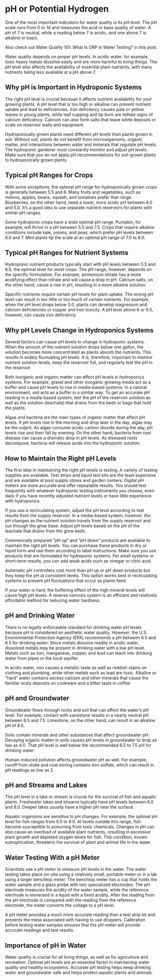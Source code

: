 # pH or Potential Hydrogen

One of the most important indicators for water quality is its pH level. The pH scale runs from 0 to 14 and measures the acid or base quality of water. A pH of 7 is neutral, while a reading below 7 is acidic, and one above 7 is alkaline or basic.

Also check out Water Quality 101: What Is ORP in Water Testing? in this post.

Water quality depends on proper pH levels. In acidic water, for example, toxic heavy metals dissolve easily and are more harmful to living things. The pH level also affects the availability of essential plant nutrients, with many nutrients being less available at a pH above 7.

## Why pH is Important in Hydroponic Systems

The right pH level is crucial because it affects nutrient availability for your growing plants. A pH level that is too high or alkaline can prevent nutrient uptake and lead to deficiencies. Iron deficiency causes pale or yellow leaves in young plants, while leaf cupping and tip burn are telltale signs of calcium deficiency. Calcium can also form salts that leave white deposits or scale on reservoir walls and equipment.

Hydroponically grown plants need different pH levels than plants grown in soil. Without soil, plants do not benefit from microorganisms, organic matter, and interactions between water and minerals that regulate pH levels. The hydroponic gardener must constantly monitor and adjust pH levels. Make sure that you do not apply pH recommendations for soil-grown plants to hydroponically grown plants.

## Typical pH Ranges for Crops

With some exceptions, the optimal pH range for hydroponically grown crops is generally between 5.5 and 6. Many fruits and vegetables, such as melons, apples, beans, squash, and tomatoes prefer that range. Blueberries, on the other hand, need a lower, more acidic pH between 4.0 and 5.0. It’s a good idea to use separate nutrient reservoirs for plants with similar pH ranges.

Some hydroponic crops have a wide optimal pH range. Pumpkin, for example, will thrive in a pH between 5.5 and 7.5. Crops that require alkaline conditions include kale, onions, and peas, which prefer pH levels between 6.0 and 7. Mint plants tip the scale at an optimal pH range of 7.0 to 8.0.

## Typical pH Ranges for Nutrient Systems

Hydroponic nutrient products typically start with pH levels between 5.5 and 6.0, the optimal level for most crops. The pH range, however, depends on the specific formulation. For example, ammonium nitrate has a more acidifying effect than nitrate and will cause a drop in pH. Calcium salts, on the other hand, cause a rise in pH, resulting in a more alkaline solution.

Specific nutrients require certain pH levels for plant uptake. The wrong pH level can result in too little or too much of certain nutrients. For example, when the pH level drops below 5.0, plants can develop magnesium and calcium deficiencies or copper and iron toxicity. A pH level above 6 or 6.5, however, can cause iron deficiency.

## Why pH Levels Change in Hydroponics Systems

Several factors can cause pH levels to change in hydroponic systems. When the amount of the nutrient solution drops below one gallon, the solution becomes more concentrated as plants absorb the nutrients. This results in widely fluctuating pH levels. It is, therefore, important to monitor nutrient solution levels, keep the reservoir full, and regularly test the pH in the reservoir.

Both inorganic and organic matter can affect pH levels in hydroponics systems. For example, gravel and other inorganic growing media act as a buffer and cause pH levels to rise in media-based systems. In a natural environment, soil acts as a buffer in a similar way. To get an accurate pH reading in a media-based system, test the pH of the reservoir solution as well as the solution (leachate) that drains from the beds or bags that hold the plants.

Algae and bacteria are the main types of organic matter that affect pH levels. If pH levels rise in the morning and drop later in the day, algae may be the culprit. As algae consume acidic carbon dioxide during the day, pH levels rise and then fall by evening. On the other hand, bacteria from root disease can cause a dramatic drop in pH levels. As diseased roots decompose, bacteria will release acids into the hydroponic solution.

## How to Maintain the Right pH Levels

The first step in maintaining the right pH levels is testing. A variety of testing supplies are available. Test strips and liquid test kits are the least expensive and are available at pool supply stores and garden centers. Digital pH meters are more accurate and offer repeatable results. You should test frequently with whatever hydroponic testing instruments you choose, even daily if you have recently adjusted nutrient levels or have little experience with hydroponics.

If you use a recirculating system, adjust the pH level according to test results from the supply reservoir. In a media-based system, however, the pH changes as the nutrient solution travels from the supply reservoir and out through the grow base. Adjust pH levels based on the pH of the leachate that drains from the grow beds.

Commercially prepared “pH up” and “pH down” products are available to maintain the right pH levels. You can purchase these products in dry or liquid form and use them according to label instructions. Make sure you use products that are formulated for hydroponic systems. For small systems or short-term results, you can add weak acids such as vinegar or citric acid.

Automatic pH controllers cost more than pH up or pH down products but they keep the pH at consistent levels. This option works best in recirculating systems to prevent pH fluctuations that occur as plants feed.

If your water is hard, the buffering effect of the high mineral levels will cause high pH levels. A reverse osmosis system is an efficient and relatively affordable method for reducing water hardness.

## pH and Drinking Water

There is no legally enforceable standard for drinking water pH levels because pH is considered an aesthetic water quality. However, the U.S. Environmental Protection Agency (EPA) recommends a pH between 6.5 and 8.5 for drinking water. Since metals dissolve readily in acidic water, dissolved metals may be present in drinking water with a low pH level. Metals such as iron, manganese, copper, and lead can leach into drinking water from pipes or the local aquifer.

In acidic water, iron causes a metallic taste as well as reddish stains on clothing and plumbing, while other metals such as lead are toxic. Alkaline or “hard” water contains excess calcium and other minerals that cause the familiar scaly deposits on cookware and a bitter taste in coffee

## pH and Groundwater

Groundwater flows through rocks and soil that can affect the water’s pH level. For example, contact with sandstone results in a nearly neutral pH between 6.5 and 7.5. Limestone, on the other hand, can result in an alkaline pH of 8.5.

Soils contain minerals and other substances that affect groundwater pH. Decaying organic matter in soils causes pH levels in groundwater to drop as low as 4.0. That pH level is well below the recommended 6.5 to 7.5 pH for drinking water.

Human-induced pollution affects groundwater pH as well. For example, runoff from shale and coal mining contains iron sulfide, which can result in pH readings as low as 2.

## pH and Streams and Lakes

The pH level in a lake or stream is crucial for the survival of fish and aquatic plants. Freshwater lakes and streams typically have pH levels between 6.0 and 8.0. Deeper lakes usually have a higher pH near the surface.

Aquatic organisms are sensitive to pH changes. For example, the optimal pH level for fish ranges from 6.5 to 9.0. At levels outside this range, fish become susceptible to poisoning from toxic chemicals. Changes in pH can also cause an overload of available plant nutrients, resulting in excessive plant growth and depleted oxygen levels for fish. This condition, known eutrophication, threatens the survival of plant and animal life in the water.

## Water Testing With a pH Meter

Scientists use a pH meter to measure pH levels in the water. The water testing takes place on-site using a relatively small, portable meter or in a lab using a larger benchtop meter. The benchtop meter has a cup that holds the water sample and a glass probe with two specialized electrodes. The pH electrode measures the acidity of the water sample, while the reference electrode is immersed in a liquid with a fixed acidity. After the reading from the pH electrode is compared with the reading from the reference electrode, the meter converts the voltage to a pH level.

A pH meter provides a much more accurate reading than a test strip kit and prevents the mess associated with having to use droppers. Calibration before testing water samples ensures that the pH meter will provide accurate readings and test results.

## Importance of pH in Water

Water quality is crucial for all living things, as well as for agriculture and recreation. Optimal pH levels are an essential factor in maintaining water quality and healthy ecosystems. Accurate pH testing helps keep drinking water and groundwater safe and helps protect aquatic plants and animals.